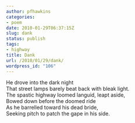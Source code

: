 ```yaml
---
author: pfhawkins
categories:
- poem
date: 2010-01-29T06:37:15Z
slug: dank
status: publish
tags:
- highway
title: Dank
url: /2010/01/29/dank/
wordpress_id: "106"
---
```


He drove into the dark night  
That street lamps barely beat back with bleak light.  
The spastic highway loomed languid, leapt aside,  
Bowed down before the doomed ride   
As he barrelled toward his dead bride,  
Seeking pitch to patch the gape in his side.

